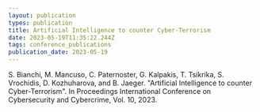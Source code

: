 ```yaml
---
layout: publication
types: publication
title: Artificial Intelligence to counter Cyber-Terrorism
date: 2023-05-19T11:35:22.244Z
tags: conference_publications
publication_date: 2023-05-19
---
```

<!--StartFragment-->

S. Bianchi, M. Mancuso, C. Paternoster, G. Kalpakis, T. Tsikrika, S. Vrochidis, D. Kozhuharova, and B. Jaeger. "Artificial Intelligence to counter Cyber-Terrorism". In Proceedings International Conference on Cybersecurity and Cybercrime, Vol. 10, 2023.

<!--EndFragment-->